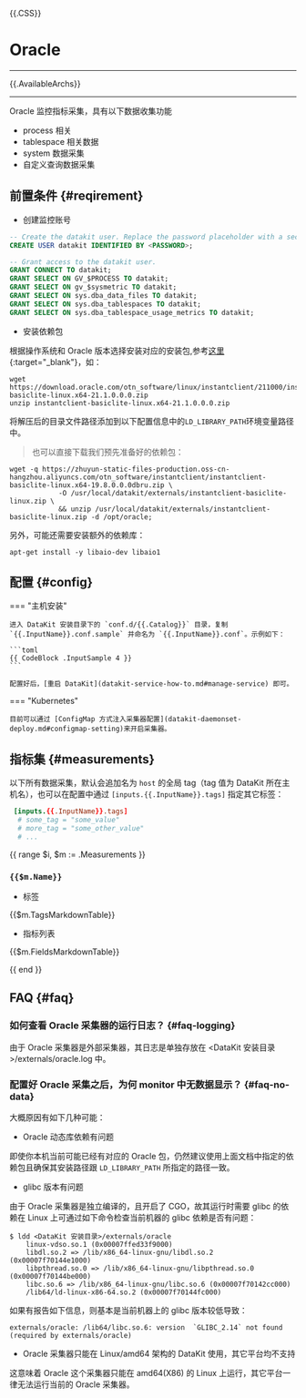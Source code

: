 {{.CSS}}
# Oracle
---

{{.AvailableArchs}}

---

Oracle 监控指标采集，具有以下数据收集功能

- process 相关
- tablespace 相关数据
- system 数据采集
- 自定义查询数据采集

## 前置条件 {#reqirement}

- 创建监控账号

```sql
-- Create the datakit user. Replace the password placeholder with a secure password.
CREATE USER datakit IDENTIFIED BY <PASSWORD>;

-- Grant access to the datakit user.
GRANT CONNECT TO datakit;
GRANT SELECT ON GV_$PROCESS TO datakit;
GRANT SELECT ON gv_$sysmetric TO datakit;
GRANT SELECT ON sys.dba_data_files TO datakit;
GRANT SELECT ON sys.dba_tablespaces TO datakit;
GRANT SELECT ON sys.dba_tablespace_usage_metrics TO datakit;
```

- 安装依赖包

根据操作系统和 Oracle 版本选择安装对应的安装包,参考[这里](https://oracle.github.io/odpi/doc/installation.html){:target="_blank"}，如：

```shell
wget https://download.oracle.com/otn_software/linux/instantclient/211000/instantclient-basiclite-linux.x64-21.1.0.0.0.zip
unzip instantclient-basiclite-linux.x64-21.1.0.0.0.zip
```

将解压后的目录文件路径添加到以下配置信息中的`LD_LIBRARY_PATH`环境变量路径中。

> 也可以直接下载我们预先准备好的依赖包：

```shell
wget -q https://zhuyun-static-files-production.oss-cn-hangzhou.aliyuncs.com/otn_software/instantclient/instantclient-basiclite-linux.x64-19.8.0.0.0dbru.zip \
			-O /usr/local/datakit/externals/instantclient-basiclite-linux.zip \
			&& unzip /usr/local/datakit/externals/instantclient-basiclite-linux.zip -d /opt/oracle;
```

另外，可能还需要安装额外的依赖库：

```shell
apt-get install -y libaio-dev libaio1
```

## 配置 {#config}

=== "主机安装"

    进入 DataKit 安装目录下的 `conf.d/{{.Catalog}}` 目录，复制 `{{.InputName}}.conf.sample` 并命名为 `{{.InputName}}.conf`。示例如下：
    
    ```toml
    {{ CodeBlock .InputSample 4 }}
    ```
    
    配置好后，[重启 DataKit](datakit-service-how-to.md#manage-service) 即可。

=== "Kubernetes"

    目前可以通过 [ConfigMap 方式注入采集器配置](datakit-daemonset-deploy.md#configmap-setting)来开启采集器。

## 指标集 {#measurements}

以下所有数据采集，默认会追加名为 `host` 的全局 tag（tag 值为 DataKit 所在主机名），也可以在配置中通过 `[inputs.{{.InputName}}.tags]` 指定其它标签：

``` toml
 [inputs.{{.InputName}}.tags]
  # some_tag = "some_value"
  # more_tag = "some_other_value"
  # ...
```

{{ range $i, $m := .Measurements }}

### `{{$m.Name}}`

-  标签

{{$m.TagsMarkdownTable}}

- 指标列表

{{$m.FieldsMarkdownTable}}

{{ end }}

## FAQ {#faq}

### 如何查看 Oracle 采集器的运行日志？ {#faq-logging}

由于 Oracle 采集器是外部采集器，其日志是单独存放在 <DataKit 安装目录>/externals/oracle.log 中。

### 配置好 Oracle 采集之后，为何 monitor 中无数据显示？ {#faq-no-data}

大概原因有如下几种可能：

- Oracle 动态库依赖有问题

即使你本机当前可能已经有对应的 Oracle 包，仍然建议使用上面文档中指定的依赖包且确保其安装路径跟 `LD_LIBRARY_PATH` 所指定的路径一致。

- glibc 版本有问题

由于 Oracle 采集器是独立编译的，且开启了 CGO，故其运行时需要 glibc 的依赖在 Linux 上可通过如下命令检查当前机器的 glibc 依赖是否有问题：

```shell
$ ldd <DataKit 安装目录>/externals/oracle
	linux-vdso.so.1 (0x00007ffed33f9000)
	libdl.so.2 => /lib/x86_64-linux-gnu/libdl.so.2 (0x00007f70144e1000)
	libpthread.so.0 => /lib/x86_64-linux-gnu/libpthread.so.0 (0x00007f70144be000)
	libc.so.6 => /lib/x86_64-linux-gnu/libc.so.6 (0x00007f70142cc000)
	/lib64/ld-linux-x86-64.so.2 (0x00007f70144fc000)
```

如果有报告如下信息，则基本是当前机器上的 glibc 版本较低导致：

```shell
externals/oracle: /lib64/libc.so.6: version  `GLIBC_2.14` not found (required by externals/oracle)
```

- Oracle 采集器只能在 Linux/amd64 架构的 DataKit 使用，其它平台均不支持

这意味着 Oracle 这个采集器只能在 amd64(X86) 的 Linux 上运行，其它平台一律无法运行当前的 Oracle 采集器。
